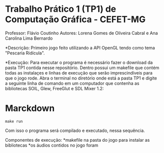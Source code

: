 # Trabalho Prático 1 (TP1) de Computação Gráfica - CEFET-MG

Professor: Flávio Coutinho
Autores: Lorena Gomes de Oliveira Cabral e Ana Carolina Lima Bernardo

*Descrição: Primeiro jogo feito utilizando a API OpenGL tendo como tema "Pescaria Ridícula".

*Execução: Para executar o programa é necessário fazer o download da pasta TP1 contida nesse repositório. Dentro possui um makefile que contém todas as instalaçes e linhas de execução que serão imprescindíveis para que o jogo rode. Abra o terminal no diretório onde está a pasta TP1 e digite a seguinte linha de comando em um computador que contenha as bibliotecas SOIL, Glew, FreeGlut e SDL Mixer 1.2:

# Marckdown

```
make run
```
Com isso o programa será compilado e executado, nessa sequência. 

Componentes de execução: 
*makefile na pasta do jogo para instalar as bibliotecas
*os áudios contidos no jogo foram 
